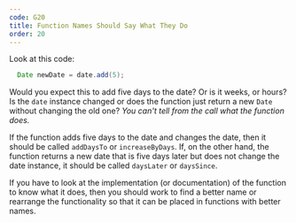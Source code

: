```yaml
---
code: G20
title: Function Names Should Say What They Do
order: 20
---
```

Look at this code:

```java
  Date newDate = date.add(5);
```

Would you expect this to add five days to the date?
Or is it weeks, or hours?
Is the `date` instance changed or does the function just return a new `Date` without changing the old one?
*You can't tell from the call what the function does.*

If the function adds five days to the date and changes the date, then it should be called `addDaysTo` or `increaseByDays`.
If, on the other hand, the function returns a new date that is five days later but does not change the date instance, it should be called `daysLater` or `daysSince`.

If you have to look at the implementation (or documentation) of the function to know what it does, then you should work to find a better name or rearrange the functionality so that it can be placed in functions with better names.